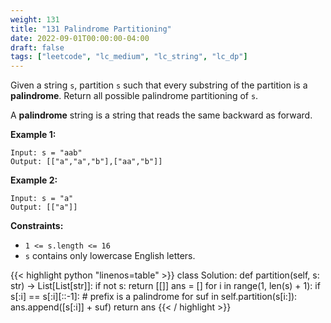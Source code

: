 ```yaml
---
weight: 131
title: "131 Palindrome Partitioning"
date: 2022-09-01T00:00:00-04:00
draft: false
tags: ["leetcode", "lc_medium", "lc_string", "lc_dp"]
---
```


Given a string `s`, partition `s` such that every substring of the partition is a **palindrome**. Return all possible palindrome partitioning of `s`.

A **palindrome** string is a string that reads the same backward as forward.

**Example 1:**
```
Input: s = "aab"
Output: [["a","a","b"],["aa","b"]]
```
**Example 2:**
```
Input: s = "a"
Output: [["a"]]
```

**Constraints:**
- `1 <= s.length <= 16`
- `s` contains only lowercase English letters.

<div class="tabs"></div>
<div class="tab-content">
<div id="python" class="lang">
{{< highlight python "linenos=table" >}}
class Solution:
    def partition(self, s: str) -> List[List[str]]:
        if not s: return [[]]
        ans = []
        for i in range(1, len(s) + 1):
            if s[:i] == s[:i][::-1]:  # prefix is a palindrome
                for suf in self.partition(s[i:]):
                    ans.append([s[:i]] + suf)
        return ans
{{< / highlight >}}
</div>
</div>
